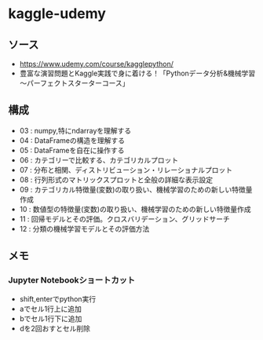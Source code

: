 # kaggle-udemy

## ソース
- https://www.udemy.com/course/kagglepython/
- 豊富な演習問題とKaggle実践で身に着ける！「Pythonデータ分析&機械学習～パーフェクトスターターコース」

## 構成
- 03 : numpy,特にndarrayを理解する
- 04 : DataFrameの構造を理解する
- 05 : DataFrameを自在に操作する
- 06 : カテゴリーで比較する、カテゴリカルプロット
- 07 : 分布と相関、ディストリビューション・リレーショナルプロット
- 08 : 行列形式のマトリックスプロットと全般の詳細な表示設定
- 09 : カテゴリカル特徴量(変数)の取り扱い、機械学習のための新しい特徴量作成
- 10 : 数値型の特徴量(変数)の取り扱い、機械学習のための新しい特徴量作成
- 11 : 回帰モデルとその評価。クロスバリデーション、グリッドサーチ
- 12 : 分類の機械学習モデルとその評価方法

## メモ

### Jupyter Notebookショートカット
- shift,enterでpython実行
- aでセル1行上に追加
- bでセル1行下に追加
- dを2回おすとセル削除